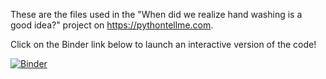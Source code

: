 These are the files used in the "When did we realize hand washing is a good idea?" project on https://pythontellme.com.

Click on the Binder link below to launch an interactive version of the code!

[![Binder](https://mybinder.org/badge_logo.svg)](https://mybinder.org/v2/gh/pythontellme/when-did-we-realize-hand-washing-is-a-good-idea/master?filepath=handwashing_with_dr_semmelweis.ipynb)
